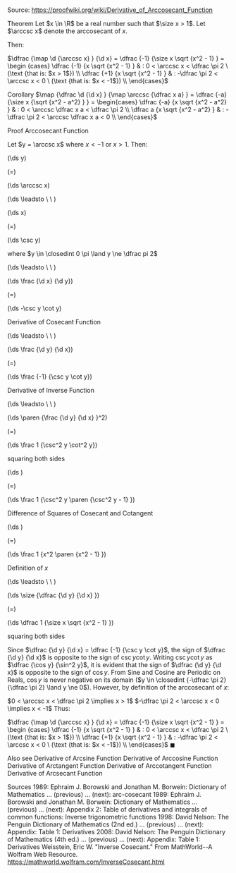 # 

Source: https://proofwiki.org/wiki/Derivative_of_Arccosecant_Function



Theorem
Let $x \in \R$ be a real number such that $\size x > 1$.
Let $\arccsc x$ denote the arccosecant of $x$.

Then:

$\dfrac {\map \d {\arccsc x} } {\d x} = \dfrac {-1} {\size x \sqrt {x^2 - 1} } = \begin {cases} \dfrac {-1} {x \sqrt {x^2 - 1} } & : 0 < \arccsc x < \dfrac \pi 2 \ (\text {that is: $x > 1$}) \\
\dfrac {+1} {x \sqrt {x^2 - 1} } & : -\dfrac \pi 2 < \arccsc x < 0 \ (\text {that is: $x < -1$})  \\
\end{cases}$


Corollary
$\map {\dfrac \d {\d x} } {\map \arccsc {\dfrac x a} }  = \dfrac {-a} {\size x {\sqrt {x^2 - a^2} } } = \begin{cases} \dfrac {-a} {x \sqrt {x^2 - a^2} } & : 0 < \arccsc \dfrac x a < \dfrac \pi 2 \\
\dfrac a {x \sqrt {x^2 - a^2} } & : -\dfrac \pi 2 < \arccsc \dfrac x a < 0 \\
\end{cases}$


Proof
  Arccosecant Function

Let $y = \arccsc x$ where  $x < -1$ or $x > 1$.
Then:














\(\ds y\)

\(=\)







\(\ds \arccsc x\)














\(\ds \leadsto \ \ \)





\(\ds x\)

\(=\)







\(\ds \csc y\)





where $y \in \closedint 0 \pi \land y \ne \dfrac pi 2$








\(\ds \leadsto \ \ \)





\(\ds \frac {\d x} {\d y}\)

\(=\)







\(\ds -\csc y \cot y\)





Derivative of Cosecant Function








\(\ds \leadsto \ \ \)





\(\ds \frac {\d y} {\d x}\)

\(=\)







\(\ds \frac {-1} {\csc y \cot y}\)





Derivative of Inverse Function








\(\ds \leadsto \ \ \)





\(\ds \paren {\frac {\d y} {\d x} }^2\)

\(=\)







\(\ds \frac 1 {\csc^2 y \cot^2 y}\)





squaring both sides














\(\ds \)

\(=\)







\(\ds \frac 1 {\csc^2 y \paren {\csc^2 y - 1} }\)





Difference of Squares of Cosecant and Cotangent














\(\ds \)

\(=\)







\(\ds \frac 1 {x^2 \paren {x^2 - 1} }\)





Definition of $x$








\(\ds \leadsto \ \ \)





\(\ds \size {\dfrac {\d y} {\d x} }\)

\(=\)







\(\ds \dfrac 1 {\size x \sqrt {x^2 - 1} }\)





squaring both sides




Since $\dfrac {\d y} {\d x} = \dfrac {-1} {\csc y \cot y}$, the sign of $\dfrac {\d y} {\d x}$ is opposite to the sign of $\csc y \cot y$.
Writing $\csc y \cot y$ as $\dfrac {\cos y} {\sin^2 y}$, it is evident that the sign of $\dfrac {\d y} {\d x}$ is opposite to the sign of $\cos y$.
From Sine and Cosine are Periodic on Reals, $\cos y$ is never negative on its domain ($y \in \closedint {-\dfrac \pi 2} {\dfrac \pi 2} \land y \ne 0$).
However, by definition of the arccosecant of $x$:

$0 < \arccsc x < \dfrac \pi 2 \implies x > 1$
$-\dfrac \pi 2 < \arccsc x < 0 \implies x < -1$
Thus:

$\dfrac {\map \d {\arccsc x} } {\d x} = \dfrac {-1} {\size x \sqrt {x^2 - 1} } = \begin {cases} \dfrac {-1} {x \sqrt {x^2 - 1} } & : 0 < \arccsc x < \dfrac \pi 2 \ (\text {that is: $x > 1$}) \\
\dfrac {+1} {x \sqrt {x^2 - 1} } & : -\dfrac \pi 2 < \arccsc x < 0 \ (\text {that is: $x < -1$}) \\
\end{cases}$
$\blacksquare$


Also see
Derivative of Arcsine Function
Derivative of Arccosine Function
Derivative of Arctangent Function
Derivative of Arccotangent Function
Derivative of Arcsecant Function


Sources
1989: Ephraim J. Borowski and Jonathan M. Borwein: Dictionary of Mathematics ... (previous) ... (next): arc-cosecant
1989: Ephraim J. Borowski and Jonathan M. Borwein: Dictionary of Mathematics ... (previous) ... (next): Appendix $2$: Table of derivatives and integrals of common functions: Inverse trigonometric functions
1998: David Nelson: The Penguin Dictionary of Mathematics (2nd ed.) ... (previous) ... (next): Appendix: Table $1$: Derivatives
2008: David Nelson: The Penguin Dictionary of Mathematics (4th ed.) ... (previous) ... (next): Appendix: Table $1$: Derivatives
Weisstein, Eric W. "Inverse Cosecant." From MathWorld--A Wolfram Web Resource.  https://mathworld.wolfram.com/InverseCosecant.html




